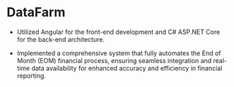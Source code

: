 # DataFarm

- Utilized Angular for the front-end development and C# ASP.NET Core for the back-end architecture.

- Implemented a comprehensive system that fully automates the End of Month (EOM) financial process, ensuring seamless integration and real-time data availability for enhanced accuracy and efficiency in financial reporting.
